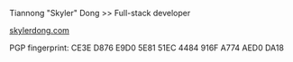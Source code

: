 Tiannong "Skyler" Dong >> Full-stack developer

[skylerdong.com](https://skylerdong.com)

PGP fingerprint: CE3E D876 E9D0 5E81 51EC 4484 916F A774 AED0 DA18
